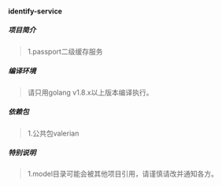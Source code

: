 #### identify-service

##### 项目简介
> 1.passport二级缓存服务

##### 编译环境
> 请只用golang v1.8.x以上版本编译执行。

##### 依赖包
> 1.公共包valerian

##### 特别说明
> 1.model目录可能会被其他项目引用，请谨慎请改并通知各方。

